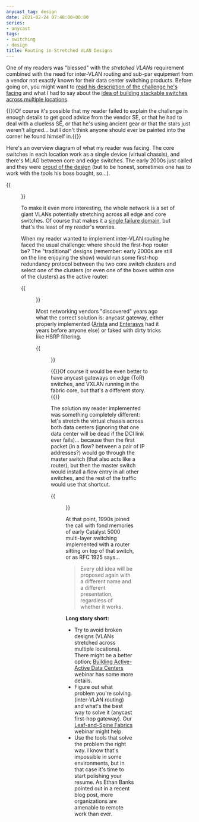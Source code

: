 ```yaml
---
anycast_tag: design
date: 2021-02-24 07:48:00+00:00
series:
- anycast
tags:
- switching
- design
title: Routing in Stretched VLAN Designs
---
```

One of my readers was "blessed" with the *stretched VLANs* requirement combined with the need for inter-VLAN routing and sub-par equipment from a vendor not exactly known for their data center switching products. Before going on, you might want to [read his description of the challenge he's facing](https://blog.ipspace.net/2011/09/long-distance-irf-fabric-works-best-in.html#380) and what I had to say about the [idea of building stackable switches across multiple locations](https://blog.ipspace.net/2011/09/long-distance-irf-fabric-works-best-in.html).

{{<note>}}Of course it's possible that my reader failed to explain the challenge in enough details to get good advice from the vendor SE, or that he had to deal with a clueless SE, or that he's using ancient gear or that the stars just weren't aligned... but I don't think anyone should ever be painted into the corner he found himself in.{{</note>}}

Here's an overview diagram of what my reader was facing. The core switches in each location work as a single device (virtual chassis), and there's MLAG between core and edge switches. The early 2000s just called and they were [proud of the design](https://blog.ipspace.net/2020/03/should-i-go-with-vxlan-or-mlag-with-stp.html) (but to be honest, sometimes one has to work with the tools his boss bought, so...).
<!--more-->
{{<figure src="sr-overview.png" caption="Overview diagram">}}

To make it even more interesting, the whole network is a set of giant VLANs potentially stretching across all edge and core switches. Of course that makes it a [single failure domain](https://blog.ipspace.net/2012/05/layer-2-network-is-single-failure.html), but that's the least of my reader's worries.

When my reader wanted to implement inter-VLAN routing he faced the usual challenge: where should the first-hop router be? The "traditional" designs (remember: early 2000s are still on the line enjoying the show) would run some first-hop redundancy protocol between the two core switch clusters and select one of the clusters (or even one of the boxes within one of the clusters) as the active router:

{{<figure src="sr-single-router.png" caption="Single core switch is an active router">}}

Most networking vendors "discovered" years ago what the correct solution is: anycast gateway, either properly implemented ([Arista](https://blog.ipspace.net/2013/05/optimal-l3-forwarding-with-varp-and.html) and [Enterasys](https://blog.ipspace.net/2013/08/optimal-layer-3-forwarding-with.html) had it years before anyone else) or faked with dirty tricks like HSRP filtering.

{{<figure src="sr-anycast-gateway.png" caption="All core switches are active first-hop routers">}}

{{<note info>}}Of course it would be even better to have anycast gateways on edge (ToR) switches, and VXLAN running in the fabric core, but that's a different story.{{</note>}}

The solution my reader implemented was something completely different: let's stretch the virtual chassis across both data centers (ignoring that one data center will be dead if the DCI link ever fails)... because then the first packet (in a flow? between a pair of IP addresses?) would go through the master switch (that also acts like a router), but then the master switch would install a flow entry in all other switches, and the rest of the traffic would use that shortcut.

{{<figure src="sr-stretched-chassis.png" caption="Stretched stackable switch with conversational learning">}}

At that point, 1990s joined the call with fond memories of early Catalyst 5000 multi-layer switching implemented with a router sitting on top of that switch, or as RFC 1925 says...

> Every old idea will be proposed again with a different name and a different presentation, regardless of whether it works.

**Long story short:**

* Try to avoid broken designs (VLANs stretched across multiple locations). There might be a better option; [Building Active-Active Data Centers](https://www.ipspace.net/Designing_Active-Active_and_Disaster_Recovery_Data_Centers) webinar has some more details.
* Figure out what problem you're solving (inter-VLAN routing) and what's the best way to solve it (anycast first-hop gateway). Our [Leaf-and-Spine Fabrics](https://www.ipspace.net/Leaf-and-Spine_Fabric_Architectures) webinar might help.
* Use the tools that solve the problem the right way. I know that's impossible in some environments, but in that case it's time to start polishing your resume. As Ethan Banks pointed out in a recent blog post, more organizations are amenable to remote work than ever.